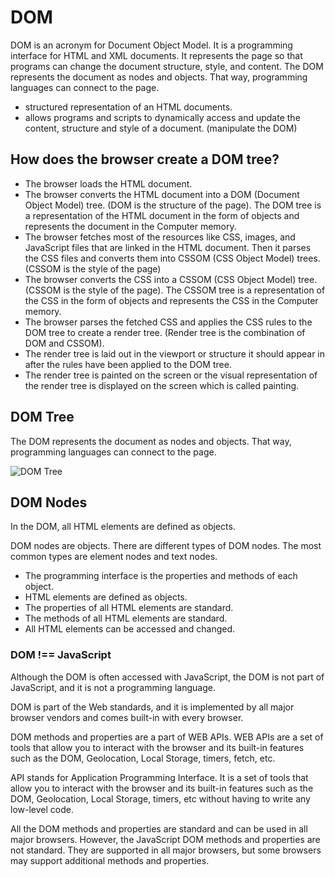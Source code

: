 # DOM

DOM is an acronym for Document Object Model. It is a programming interface for HTML and XML documents. It represents the page so that programs can change the document structure, style, and content. The DOM represents the document as nodes and objects. That way, programming languages can connect to the page.

- structured representation of an HTML documents.
- allows programs and scripts to dynamically access and update the content, structure and style of a document. (manipulate the DOM)

## How does the browser create a DOM tree?

- The browser loads the HTML document.
- The browser converts the HTML document into a DOM (Document Object Model) tree. (DOM is the structure of the page). The DOM tree is a representation of the HTML document in the form of objects and represents the document in the Computer memory.
- The browser fetches most of the resources like CSS, images, and JavaScript files that are linked in the HTML document. Then it parses the CSS files and converts them into CSSOM (CSS Object Model) trees. (CSSOM is the style of the page)
- The browser converts the CSS into a CSSOM (CSS Object Model) tree. (CSSOM is the style of the page). The CSSOM tree is a representation of the CSS in the form of objects and represents the CSS in the Computer memory.
- The browser parses the fetched CSS and applies the CSS rules to the DOM tree to create a render tree. (Render tree is the combination of DOM and CSSOM).
- The render tree is laid out in the viewport or structure it should appear in after the rules have been applied to the DOM tree.
- The render tree is painted on the screen or the visual representation of the render tree is displayed on the screen which is called painting.

## DOM Tree

The DOM represents the document as nodes and objects. That way, programming languages can connect to the page.

![DOM Tree](https://www.w3schools.com/js/pic_htmltree.gif)

## DOM Nodes

In the DOM, all HTML elements are defined as objects.

DOM nodes are objects. There are different types of DOM nodes. The most common types are element nodes and text nodes.

- The programming interface is the properties and methods of each object.
- HTML elements are defined as objects.
- The properties of all HTML elements are standard.
- The methods of all HTML elements are standard.
- All HTML elements can be accessed and changed.

### DOM !== JavaScript

Although the DOM is often accessed with JavaScript, the DOM is not part of JavaScript, and it is not a programming language.

DOM is part of the Web standards, and it is implemented by all major browser vendors and comes built-in with every browser.

DOM methods and properties are a part of WEB APIs. WEB APIs are a set of tools that allow you to interact with the browser and its built-in features such as the DOM, Geolocation, Local Storage, timers, fetch, etc.

API stands for Application Programming Interface. It is a set of tools that allow you to interact with the browser and its built-in features such as the DOM, Geolocation, Local Storage, timers, etc without having to write any low-level code.

All the DOM methods and properties are standard and can be used in all major browsers. However, the JavaScript DOM methods and properties are not standard. They are supported in all major browsers, but some browsers may support additional methods and properties.

